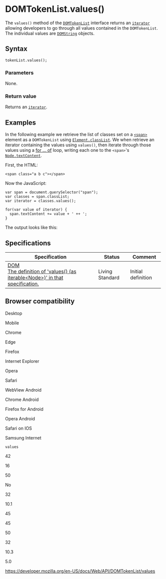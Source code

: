 # DOMTokenList.values()

The `values()` method of the [`DOMTokenList`](../domtokenlist) interface returns an [`iterator`](https://developer.mozilla.org/en-US/docs/Web/JavaScript/Reference/Iteration_protocols) allowing developers to go through all values contained in the `DOMTokenList`. The individual values are [`DOMString`](../domstring) objects.

## Syntax

    tokenList.values();

### Parameters

None.

### Return value

Returns an [`iterator`](https://developer.mozilla.org/en-US/docs/Web/JavaScript/Reference/Iteration_protocols).

## Examples

In the following example we retrieve the list of classes set on a [`<span>`](https://developer.mozilla.org/en-US/docs/Web/HTML/Element/span) element as a `DOMTokenList` using [`Element.classList`](../element/classlist). We when retrieve an iterator containing the values using `values()`, then iterate through those values using a [for ... of](https://developer.mozilla.org/en-US/docs/Web/JavaScript/Reference/Statements/for...of) loop, writing each one to the `<span>`'s [`Node.textContent`](../node/textcontent).

First, the HTML:

    <span class="a b c"></span>

Now the JavaScript:

    var span = document.querySelector("span");
    var classes = span.classList;
    var iterator = classes.values();

    for(var value of iterator) {
      span.textContent += value + ' ++ ';
    }

The output looks like this:

## Specifications

<table><thead><tr class="header"><th>Specification</th><th>Status</th><th>Comment</th></tr></thead><tbody><tr class="odd"><td><a href="https://dom.spec.whatwg.org/#domtokenlist">DOM<br />
<span class="small">The definition of 'values() (as iterable&lt;Node&gt;)' in that specification.</span></a></td><td><span class="spec-living">Living Standard</span></td><td>Initial definition</td></tr></tbody></table>

## Browser compatibility

Desktop

Mobile

Chrome

Edge

Firefox

Internet Explorer

Opera

Safari

WebView Android

Chrome Android

Firefox for Android

Opera Android

Safari on IOS

Samsung Internet

`values`

42

16

50

No

32

10.1

45

45

50

32

10.3

5.0

<a href="https://developer.mozilla.org/en-US/docs/Web/API/DOMTokenList/values" class="_attribution-link">https://developer.mozilla.org/en-US/docs/Web/API/DOMTokenList/values</a>
